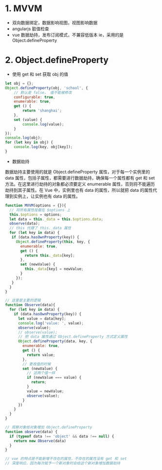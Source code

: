 # 1. MVVM
+ 双向数据绑定，数据影响视图，视图影响数据
+ angularjs 脏值检查
+ vue 数据劫持，发布订阅模式，不兼容低版本 ie，采用的是 Object.defineProperty

# 2. Object.defineProperty
+ 使用 get 和 set 获取 obj 的值
```javascript
let obj = {};
Object.defineProperty(obj, 'school', {
	// 默认是 false， 值不能被修改
	configurable: true,
	enumerable: true,
	get () {
		return 'shanghai';
	},
	set (value) {
		console.log(value);
	}
});
console.log(obj);
for (let key in obj) {
	console.log(key, obj[key]);
}
```
+ 数据劫持

数据劫持主要使用的就是 Object.defineProperty 属性，对于每一个实例里的 data 属性，包括子属性，都需要进行数据劫持，确保每一个属性都有 get 和 set 方法。在这里进行劫持的对象都必须要定义 enumerable 属性，否则将不能遍历劫持到其子属性。在 Vue 中，实例里也有 data 的属性，所以就把 data 的属性代理到实例上，让实例也有 data 的属性。

```javascript
function MVVM(options = {}){
  // 将所有属性挂载在 $options 上
  this.$options = options;
  let data = this._data = this.$options.data;
  observe(data);
  // this 代理了 this._data 属性
  for (let key in data) {
   if (data.hasOwnProperty(key)) {
     Object.defineProperty(this, key, {
       enumerable: true,
       get () {
         return this._data[key];
       },
       set (newValue) {
         this._data[key] = newValue;
       }
     });
   }
  }
}

// 这里是主要的逻辑
function Observe(data){
  for (let key in data) {
    if (data.hasOwnProperty(key)) {
      let value = data[key];
      console.log('value: ', value);
      observe(value);
      // observe(value);
      // 把 data 属性通过 Object.defineProperty 方式定义属性
      Object.defineProperty(data, key, {
        enumerable: true,
        get () {
          return value;
        },
        // 更改值的时候
        set (newValue) {
          // 这两个值一样
          if (newValue === value) {
            return;
          }
          value = newValue;
          observe(value);
        }
      })
    }
  }
}

// 观察对象给对象增加 Object.defineProperty
function observe(data) {
  if (typeof data !== 'object' && data !== null) {
    return new Observe(data)
  }
}

// vue 的特点是不能新增不存在的属性，不存在的属性没有 get 和 set
// 深度响应，因为每次赋予一个新对象时会给这个新对象增加数据劫持
```


